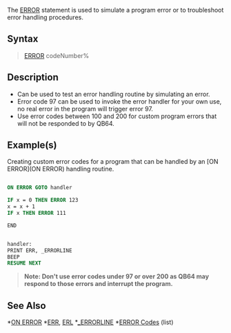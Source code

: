 The [ERROR](ERROR) statement is used to simulate a program error or to troubleshoot error handling procedures.

## Syntax

> [ERROR](ERROR) codeNumber%

## Description

* Can be used to test an error handling routine by simulating an error. 
* Error code 97 can be used to invoke the error handler for your own use, no real error in the program will trigger error 97.
* Use error codes between 100 and 200 for custom program errors that will not be responded to by QB64. 

## Example(s)

Creating custom error codes for a program that can be handled by an [ON ERROR](ON ERROR) handling routine.

```vb

ON ERROR GOTO handler

IF x = 0 THEN ERROR 123
x = x + 1
IF x THEN ERROR 111

END


handler:
PRINT ERR, _ERRORLINE
BEEP
RESUME NEXT 

```

> **Note: Don't use error codes under 97 or over 200 as QB64 may respond to those errors and interrupt the program.**

## See Also

*[ON ERROR](ON-ERROR) 
*[ERR](ERR), [ERL](ERL)
*[_ERRORLINE](_ERRORLINE) 
*[ERROR Codes](ERROR-Codes) (list)
